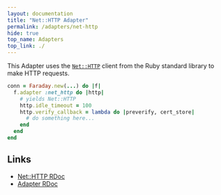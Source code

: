 ```yaml
---
layout: documentation
title: "Net::HTTP Adapter"
permalink: /adapters/net-http
hide: true
top_name: Adapters
top_link: ./
---
```


This Adapter uses the [`Net::HTTP`][rdoc] client from the Ruby standard library to make
HTTP requests.

```ruby
conn = Faraday.new(...) do |f|
  f.adapter :net_http do |http|
    # yields Net::HTTP
    http.idle_timeout = 100
    http.verify_callback = lambda do |preverify, cert_store|
      # do something here...
    end
  end
end
```

## Links

* [Net::HTTP RDoc][rdoc]
* [Adapter RDoc][adapter_rdoc]

[rdoc]: http://ruby-doc.org/stdlib/libdoc/net/http/rdoc/Net/HTTP.html
[adapter_rdoc]: https://www.rubydoc.info/github/lostisland/faraday/Faraday/Adapter/NetHttp
